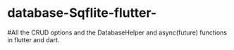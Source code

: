 # database-Sqflite-flutter-

#All the CRUD options and the DatabaseHelper and async(future) functions in flutter and dart.
